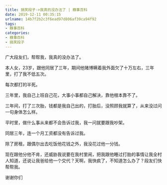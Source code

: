 ```yaml
---
title: 搞笑段子->我真的没办法了 | 糗事百科
date: 2019-12-11 00:35:15
urlname: 14b7f2b2c3f6ead97d806af39ca94f92
tags: 
- 糗事百科
categories:
- 糗事百科
- 搞笑段子
---
```

广大段友们，帮帮我，我真的没办法了。

本人女，23岁，跟他同居了三年，期间他赌博瞒着我外面欠了十万左右，三年里，打了我不低五次。

每次都打的半死。

三年里，我自己上班自己花，大事小事都自己解决，靠他根本靠不了。

三年间，打了三次胎，钱都是我自己出的，打胎后，没照顾我就算了，从来没过问一句身体怎么样。

平时里，做什么事从来都不会告诉过我，我一问就要跟我吵架。

同居三年，连一个月工资都没有告诉过我。

除了房租，跟偶尔出去吃饭他花钱之外，我没花过他一分钱。

现在跟他分他不肯，还威胁我说要在我村里闹，把我跟他睡过打胎的事情让我全村人知道，还说让我爸给他一个交代？天啊，我快疯了，不知道怎么办了？段友们快帮帮我。

谢谢你们


